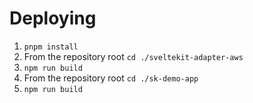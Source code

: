# Deploying

1. `pnpm install`
2. From the repository root `cd ./sveltekit-adapter-aws`
3. `npm run build`
4. From the repository root `cd ./sk-demo-app`
5. `npm run build`